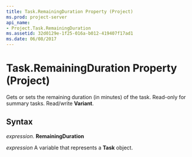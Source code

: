 ```yaml
---
title: Task.RemainingDuration Property (Project)
ms.prod: project-server
api_name:
- Project.Task.RemainingDuration
ms.assetid: 32d0129e-1f25-016a-b012-419407f17ad1
ms.date: 06/08/2017
---
```



# Task.RemainingDuration Property (Project)

Gets or sets the remaining duration (in minutes) of the task. Read-only for summary tasks. Read/write **Variant**.


## Syntax

 _expression_. **RemainingDuration**

 _expression_ A variable that represents a **Task** object.


